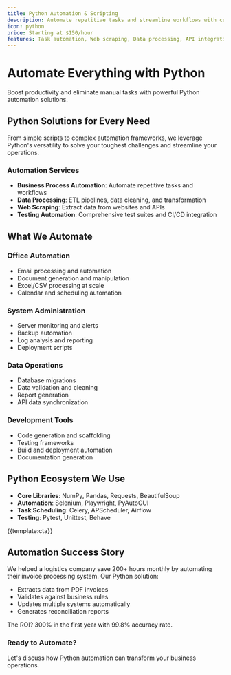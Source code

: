 ```yaml
---
title: Python Automation & Scripting
description: Automate repetitive tasks and streamline workflows with custom Python solutions
icon: python
price: Starting at $150/hour
features: Task automation, Web scraping, Data processing, API integration, Testing automation, DevOps scripts
---
```


# Automate Everything with Python

Boost productivity and eliminate manual tasks with powerful Python automation solutions.

## Python Solutions for Every Need

From simple scripts to complex automation frameworks, we leverage Python's versatility to solve your toughest challenges and streamline your operations.

### Automation Services

- **Business Process Automation**: Automate repetitive tasks and workflows
- **Data Processing**: ETL pipelines, data cleaning, and transformation
- **Web Scraping**: Extract data from websites and APIs
- **Testing Automation**: Comprehensive test suites and CI/CD integration

## What We Automate

### Office Automation

- Email processing and automation
- Document generation and manipulation
- Excel/CSV processing at scale
- Calendar and scheduling automation

### System Administration

- Server monitoring and alerts
- Backup automation
- Log analysis and reporting
- Deployment scripts

### Data Operations

- Database migrations
- Data validation and cleaning
- Report generation
- API data synchronization

### Development Tools

- Code generation and scaffolding
- Testing frameworks
- Build and deployment automation
- Documentation generation

## Python Ecosystem We Use

- **Core Libraries**: NumPy, Pandas, Requests, BeautifulSoup
- **Automation**: Selenium, Playwright, PyAutoGUI
- **Task Scheduling**: Celery, APScheduler, Airflow
- **Testing**: Pytest, Unittest, Behave

{{template:cta}}

## Automation Success Story

We helped a logistics company save 200+ hours monthly by automating their invoice processing system. Our Python solution:

- Extracts data from PDF invoices
- Validates against business rules
- Updates multiple systems automatically
- Generates reconciliation reports

The ROI? 300% in the first year with 99.8% accuracy rate.

### Ready to Automate?

Let's discuss how Python automation can transform your business operations.
